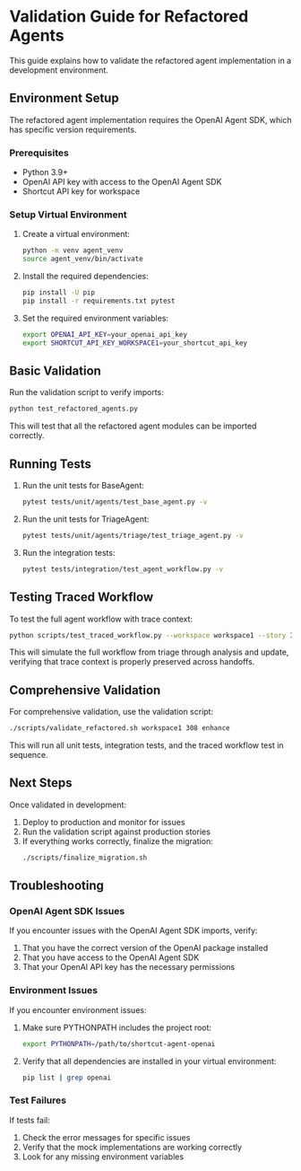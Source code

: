 # Validation Guide for Refactored Agents

This guide explains how to validate the refactored agent implementation in a development environment.

## Environment Setup

The refactored agent implementation requires the OpenAI Agent SDK, which has specific version requirements. 

### Prerequisites

- Python 3.9+
- OpenAI API key with access to the OpenAI Agent SDK
- Shortcut API key for workspace

### Setup Virtual Environment

1. Create a virtual environment:
   ```bash
   python -m venv agent_venv
   source agent_venv/bin/activate
   ```

2. Install the required dependencies:
   ```bash
   pip install -U pip
   pip install -r requirements.txt pytest
   ```

3. Set the required environment variables:
   ```bash
   export OPENAI_API_KEY=your_openai_api_key
   export SHORTCUT_API_KEY_WORKSPACE1=your_shortcut_api_key
   ```

## Basic Validation

Run the validation script to verify imports:

```bash
python test_refactored_agents.py
```

This will test that all the refactored agent modules can be imported correctly.

## Running Tests

1. Run the unit tests for BaseAgent:
   ```bash
   pytest tests/unit/agents/test_base_agent.py -v
   ```

2. Run the unit tests for TriageAgent:
   ```bash
   pytest tests/unit/agents/triage/test_triage_agent.py -v
   ```

3. Run the integration tests:
   ```bash
   pytest tests/integration/test_agent_workflow.py -v
   ```

## Testing Traced Workflow

To test the full agent workflow with trace context:

```bash
python scripts/test_traced_workflow.py --workspace workspace1 --story 308 --workflow enhance
```

This will simulate the full workflow from triage through analysis and update, verifying that trace context is properly preserved across handoffs.

## Comprehensive Validation

For comprehensive validation, use the validation script:

```bash
./scripts/validate_refactored.sh workspace1 308 enhance
```

This will run all unit tests, integration tests, and the traced workflow test in sequence.

## Next Steps

Once validated in development:

1. Deploy to production and monitor for issues
2. Run the validation script against production stories
3. If everything works correctly, finalize the migration:
   ```bash
   ./scripts/finalize_migration.sh
   ```

## Troubleshooting

### OpenAI Agent SDK Issues

If you encounter issues with the OpenAI Agent SDK imports, verify:

1. That you have the correct version of the OpenAI package installed
2. That you have access to the OpenAI Agent SDK
3. That your OpenAI API key has the necessary permissions

### Environment Issues

If you encounter environment issues:

1. Make sure PYTHONPATH includes the project root:
   ```bash
   export PYTHONPATH=/path/to/shortcut-agent-openai
   ```

2. Verify that all dependencies are installed in your virtual environment:
   ```bash
   pip list | grep openai
   ```

### Test Failures

If tests fail:

1. Check the error messages for specific issues
2. Verify that the mock implementations are working correctly
3. Look for any missing environment variables